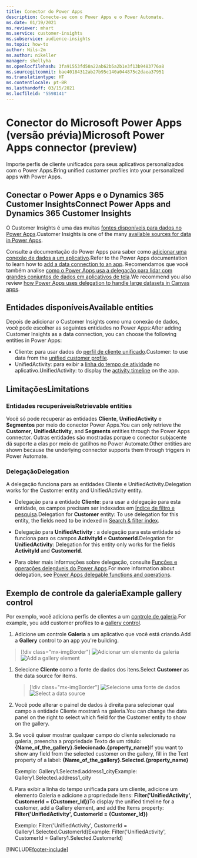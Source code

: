```yaml
---
title: Conector do Power Apps
description: Conecte-se com o Power Apps e o Power Automate.
ms.date: 01/19/2021
ms.reviewer: mhart
ms.service: customer-insights
ms.subservice: audience-insights
ms.topic: how-to
author: Nils-2m
ms.author: nikeller
manager: shellyha
ms.openlocfilehash: 3fa91553fd50a22ab62b5a2b1e3f13b9483776a8
ms.sourcegitcommit: bae40184312ab27b95c140a044875c2daea37951
ms.translationtype: HT
ms.contentlocale: pt-BR
ms.lasthandoff: 03/15/2021
ms.locfileid: "5598141"
---
```

# <a name="microsoft-power-apps-connector-preview"></a><span data-ttu-id="64699-103">Conector do Microsoft Power Apps (versão prévia)</span><span class="sxs-lookup"><span data-stu-id="64699-103">Microsoft Power Apps connector (preview)</span></span>

<span data-ttu-id="64699-104">Importe perfis de cliente unificados para seus aplicativos personalizados com o Power Apps.</span><span class="sxs-lookup"><span data-stu-id="64699-104">Bring unified customer profiles into your personalized apps with Power Apps.</span></span>

## <a name="connect-power-apps-and-dynamics-365-customer-insights"></a><span data-ttu-id="64699-105">Conectar o Power Apps e o Dynamics 365 Customer Insights</span><span class="sxs-lookup"><span data-stu-id="64699-105">Connect Power Apps and Dynamics 365 Customer Insights</span></span>

<span data-ttu-id="64699-106">O Customer Insights é uma das muitas [fontes disponíveis para dados no Power Apps](/powerapps/maker/canvas-apps/working-with-data-sources).</span><span class="sxs-lookup"><span data-stu-id="64699-106">Customer Insights is one of the many [available sources for data in Power Apps](/powerapps/maker/canvas-apps/working-with-data-sources).</span></span>

<span data-ttu-id="64699-107">Consulte a documentação do Power Apps para saber como [adicionar uma conexão de dados a um aplicativo](/powerapps/maker/canvas-apps/add-data-connection).</span><span class="sxs-lookup"><span data-stu-id="64699-107">Refer to the Power Apps documentation to learn how to [add a data connection to an app](/powerapps/maker/canvas-apps/add-data-connection).</span></span> <span data-ttu-id="64699-108">Recomendamos que você também analise [como o Power Apps usa a delegação para lidar com grandes conjuntos de dados em aplicativos de tela](/powerapps/maker/canvas-apps/delegation-overview).</span><span class="sxs-lookup"><span data-stu-id="64699-108">We recommend you also review [how Power Apps uses delegation to handle large datasets in Canvas apps](/powerapps/maker/canvas-apps/delegation-overview).</span></span>

## <a name="available-entities"></a><span data-ttu-id="64699-109">Entidades disponíveis</span><span class="sxs-lookup"><span data-stu-id="64699-109">Available entities</span></span>

<span data-ttu-id="64699-110">Depois de adicionar o Customer Insights como uma conexão de dados, você pode escolher as seguintes entidades no Power Apps:</span><span class="sxs-lookup"><span data-stu-id="64699-110">After adding Customer Insights as a data connection, you can choose the following entities in Power Apps:</span></span>

- <span data-ttu-id="64699-111">Cliente: para usar dados do [perfil de cliente unificado](customer-profiles.md).</span><span class="sxs-lookup"><span data-stu-id="64699-111">Customer: to use data from the [unified customer profile](customer-profiles.md).</span></span>
- <span data-ttu-id="64699-112">UnifiedActivity: para exibir a [linha do tempo de atividade](activities.md) no aplicativo.</span><span class="sxs-lookup"><span data-stu-id="64699-112">UnifiedActivity: to display the [activity timeline](activities.md) on the app.</span></span>

## <a name="limitations"></a><span data-ttu-id="64699-113">Limitações</span><span class="sxs-lookup"><span data-stu-id="64699-113">Limitations</span></span>

### <a name="retrievable-entities"></a><span data-ttu-id="64699-114">Entidades recuperáveis</span><span class="sxs-lookup"><span data-stu-id="64699-114">Retrievable entities</span></span>

<span data-ttu-id="64699-115">Você só pode recuperar as entidades **Cliente**, **UnifiedActivity** e **Segmentos** por meio do conector Power Apps.</span><span class="sxs-lookup"><span data-stu-id="64699-115">You can only retrieve the **Customer**, **UnifiedActivity**, and **Segments** entities through the Power Apps connector.</span></span> <span data-ttu-id="64699-116">Outras entidades são mostradas porque o conector subjacente dá suporte a elas por meio de gatilhos no Power Automate.</span><span class="sxs-lookup"><span data-stu-id="64699-116">Other entities are shown because the underlying connector supports them through triggers in Power Automate.</span></span>  

### <a name="delegation"></a><span data-ttu-id="64699-117">Delegação</span><span class="sxs-lookup"><span data-stu-id="64699-117">Delegation</span></span>

<span data-ttu-id="64699-118">A delegação funciona para as entidades Cliente e UnifiedActivity.</span><span class="sxs-lookup"><span data-stu-id="64699-118">Delegation works for the Customer entity and UnifiedActivity entity.</span></span> 

- <span data-ttu-id="64699-119">Delegação para a entidade **Cliente**: para usar a delegação para esta entidade, os campos precisam ser indexados em [Índice de filtro e pesquisa](search-filter-index.md).</span><span class="sxs-lookup"><span data-stu-id="64699-119">Delegation for **Customer** entity: To use delegation for this entity, the fields need to be indexed in [Search & filter index](search-filter-index.md).</span></span>  

- <span data-ttu-id="64699-120">Delegação para **UnifiedActivity** : a delegação para esta entidade só funciona para os campos **ActivityId** e **CustomerId**.</span><span class="sxs-lookup"><span data-stu-id="64699-120">Delegation for **UnifiedActivity**: Delegation for this entity only works for the fields **ActivityId** and **CustomerId**.</span></span>  

- <span data-ttu-id="64699-121">Para obter mais informações sobre delegação, consulte [Funções e operações delegáveis do Power Apps](/connectors/commondataservice/#power-apps-delegable-functions-and-operations-for-the-cds-for-apps).</span><span class="sxs-lookup"><span data-stu-id="64699-121">For more information about delegation, see [Power Apps delegable functions and operations](/connectors/commondataservice/#power-apps-delegable-functions-and-operations-for-the-cds-for-apps).</span></span> 

## <a name="example-gallery-control"></a><span data-ttu-id="64699-122">Exemplo de controle da galeria</span><span class="sxs-lookup"><span data-stu-id="64699-122">Example gallery control</span></span>

<span data-ttu-id="64699-123">Por exemplo, você adiciona perfis de clientes a um [controle de galeria](/powerapps/maker/canvas-apps/add-gallery).</span><span class="sxs-lookup"><span data-stu-id="64699-123">For example, you add customer profiles to a [gallery control](/powerapps/maker/canvas-apps/add-gallery).</span></span>

1. <span data-ttu-id="64699-124">Adicione um controle **Galeria** a um aplicativo que você está criando.</span><span class="sxs-lookup"><span data-stu-id="64699-124">Add a **Gallery** control to an app you're building.</span></span>

> [!div class="mx-imgBorder"]
> <span data-ttu-id="64699-125">![Adicionar um elemento da galeria](media/connector-powerapps9.png "Adicione um elemento da galeria")</span><span class="sxs-lookup"><span data-stu-id="64699-125">![Add a gallery element](media/connector-powerapps9.png "Add a gallery element")</span></span>

1. <span data-ttu-id="64699-126">Selecione **Cliente** como a fonte de dados dos itens.</span><span class="sxs-lookup"><span data-stu-id="64699-126">Select **Customer** as the data source for items.</span></span>

    > [!div class="mx-imgBorder"]
    > <span data-ttu-id="64699-127">![Selecione uma fonte de dados](media/choose-datasource-powerapps.png "Selecione uma fonte de dados")</span><span class="sxs-lookup"><span data-stu-id="64699-127">![Select a data source](media/choose-datasource-powerapps.png "Select a data source")</span></span>

1. <span data-ttu-id="64699-128">Você pode alterar o painel de dados à direita para selecionar qual campo a entidade Cliente mostrará na galeria.</span><span class="sxs-lookup"><span data-stu-id="64699-128">You can change the data panel on the right to select which field for the Customer entity to show on the gallery.</span></span>

1. <span data-ttu-id="64699-129">Se você quiser mostrar qualquer campo do cliente selecionado na galeria, preencha a propriedade Texto de um rótulo: **{Name_of_the_gallery}.Selecionado.{property_name}**</span><span class="sxs-lookup"><span data-stu-id="64699-129">If you want to show any field from the selected customer on the gallery, fill in the Text property of a label:  **{Name_of_the_gallery}.Selected.{property_name}**</span></span>

    <span data-ttu-id="64699-130">Exemplo: Gallery1.Selected.address1_city</span><span class="sxs-lookup"><span data-stu-id="64699-130">Example: Gallery1.Selected.address1_city</span></span>

1. <span data-ttu-id="64699-131">Para exibir a linha do tempo unificada para um cliente, adicione um elemento Galeria e adicione a propriedade Itens: **Filter('UnifiedActivity', CustomerId = {Customer_Id})**</span><span class="sxs-lookup"><span data-stu-id="64699-131">To display the unified timeline for a customer, add a Gallery element, and add the Items property: **Filter('UnifiedActivity', CustomerId = {Customer_Id})**</span></span>

    <span data-ttu-id="64699-132">Exemplo: Filter('UnifiedActivity', CustomerId = Gallery1.Selected.CustomerId)</span><span class="sxs-lookup"><span data-stu-id="64699-132">Example: Filter('UnifiedActivity', CustomerId = Gallery1.Selected.CustomerId)</span></span>


[!INCLUDE[footer-include](../includes/footer-banner.md)]